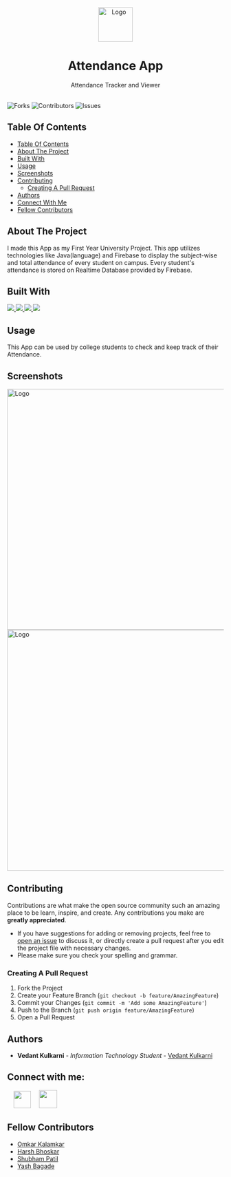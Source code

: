 <br/>
<p align="center">
  <a href="https://github.com/ShaanCoding/ReadME-Generator">
    <img src="https://user-images.githubusercontent.com/24658039/135263110-be4ed84d-0086-4937-b90f-10860624c0dd.png" alt="Logo" width="80" height="80">
  </a>

  <h1 align="center">Attendance App</h1>

  <p align="center">
    Attendance Tracker and Viewer
    <br/>
    <br/>   
  </p>
</p>


![Forks](https://img.shields.io/github/forks/vedantkulkarni/PBL-Attendance)   ![Contributors](https://img.shields.io/badge/Contributors-4-green)  ![Issues](https://img.shields.io/github/issues/vedantkulkarni/PBL-Attendance) 

## Table Of Contents

- [Table Of Contents](#table-of-contents)
- [About The Project](#about-the-project)
- [Built With](#built-with)
- [Usage](#usage)
- [Screenshots](#screenshots)
- [Contributing](#contributing)
  - [Creating A Pull Request](#creating-a-pull-request)
- [Authors](#authors)
- [Connect With Me](#connect-with-me)
- [Fellow Contributors](#fellow-contributors)
  

  


## About The Project

<!-- ![Screen Shot](images/screenshot.png) -->



I made this App as my First Year University Project. This app utilizes technologies like Java(language) and Firebase to display the subject-wise and total attendance of every student on campus. Every student's attendance is stored on Realtime Database provided by Firebase.




## Built With

<p align="left">
<a href="https://www.java.com" target="_blank"> <img src="https://img.icons8.com/color/48/000000/java-coffee-cup-logo.png"/> </a>
<a href="https://git-scm.com/" target="_blank"> <img src="https://img.icons8.com/color/48/000000/git.png"/> </a> 
<a href="https://firebase.google.com/" target="_blank"> <img src="https://img.icons8.com/color/48/000000/firebase.png"/> </a> 
<a href="https://developer.android.com/studio" target="_blank"> <img src="https://img.icons8.com/color/48/000000/android-studio--v2.png"/> </a> 
</p>




## Usage

This App can be used by college students to check and keep track of their Attendance.

## Screenshots

<img src="https://user-images.githubusercontent.com/24658039/135245219-605ae22d-430a-4ebd-8964-e34159945e72.PNG" align="center" alt="Logo" width="1200" height="560">
<br/>
<img src="https://user-images.githubusercontent.com/24658039/135245231-f8b15fdf-7376-400f-8583-512ca14a8bc5.PNG" align="center" alt="Logo" width="1200" height="560">


## Contributing

Contributions are what make the open source community such an amazing place to be learn, inspire, and create. Any contributions you make are **greatly appreciated**.
* If you have suggestions for adding or removing projects, feel free to [open an issue](https://github.com/ShaanCoding/ReadME-Generator/issues/new) to discuss it, or directly create a pull request after you edit the project file with necessary changes.
* Please make sure you check your spelling and grammar.



### Creating A Pull Request

1. Fork the Project
2. Create your Feature Branch (`git checkout -b feature/AmazingFeature`)
3. Commit your Changes (`git commit -m 'Add some AmazingFeature'`)
4. Push to the Branch (`git push origin feature/AmazingFeature`)
5. Open a Pull Request



## Authors

* **Vedant Kulkarni** - *Information Technology Student* - [Vedant Kulkarni](https://github.com/vedantkulkarni) 


## Connect with me:
<a href = "https://www.linkedin.com/in/vedant-kulkarni-951770207/"><img src="https://cdn-icons-png.flaticon.com/512/124/124011.png" hspace="15" width="40" height="40"/></a>
<a href = "https://www.instagram.com/_vedant__kulkarni_/"><img src="https://cdn-icons-png.flaticon.com/512/355/355975.png" width="42" height="42"/></a>


## Fellow Contributors

* [Omkar Kalamkar](https://github.com/omkarkalamkar)
* [Harsh Bhoskar](https://github.com/harshbhoskar)
* [Shubham Patil](https://github.com/shubham01patil)
* [Yash Bagade](https://github.com/yashbagade14)
